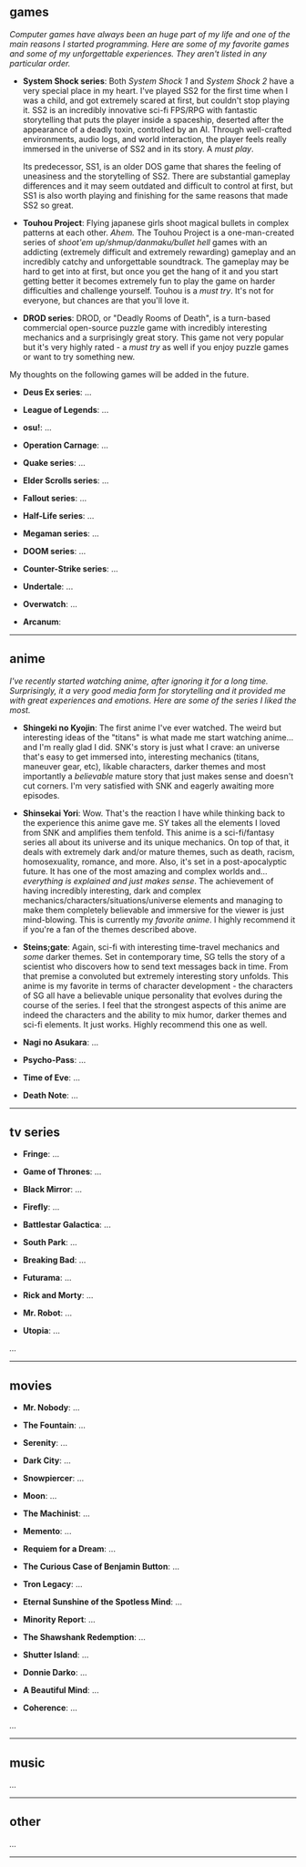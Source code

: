## games

*Computer games have always been an huge part of my life and one of the main reasons I started programming. Here are some of my favorite games and some of my unforgettable experiences. They aren't listed in any particular order.*

* **System Shock series**: Both *System Shock 1* and *System Shock 2* have a very special place in my heart. I've played SS2 for the first time when I was a child, and got extremely scared at first, but couldn't stop playing it. SS2 is an incredibly innovative sci-fi FPS/RPG with fantastic storytelling that puts the player inside a spaceship, deserted after the appearance of a deadly toxin, controlled by an AI. Through well-crafted environments, audio logs, and world interaction, the player feels really immersed in the universe of SS2 and in its story. A *must play*. 

    Its predecessor, SS1, is an older DOS game that shares the feeling of uneasiness and the storytelling of SS2. There are substantial gameplay differences and it may seem outdated and difficult to control at first, but SS1 is also worth playing and finishing for the same reasons that made SS2 so great.

* **Touhou Project**: Flying japanese girls shoot magical bullets in complex patterns at each other. *Ahem.* The Touhou Project is a one-man-created series of *shoot'em up/shmup/danmaku/bullet hell* games with an addicting (extremely difficult and extremely rewarding) gameplay and an incredibly catchy and unforgettable soundtrack. The gameplay may be hard to get into at first, but once you get the hang of it and you start getting better it becomes extremely fun to play the game on harder difficulties and challenge yourself. Touhou is a *must try*. It's not for everyone, but chances are that you'll love it.

* **DROD series**: DROD, or "Deadly Rooms of Death", is a turn-based commercial open-source puzzle game with incredibly interesting mechanics and a surprisingly great story. This game not very popular but it's very highly rated - a *must try* as well if you enjoy puzzle games or want to try something new.

My thoughts on the following games will be added in the future.

* **Deus Ex series**: ...

* **League of Legends**: ...

* **osu!**: ...

* **Operation Carnage**: ...

* **Quake series**: ...

* **Elder Scrolls series**: ...

* **Fallout series**: ...

* **Half-Life series**: ...

* **Megaman series**: ...

* **DOOM series**: ...

* **Counter-Strike series**: ...

* **Undertale**: ...

* **Overwatch**: ...

* **Arcanum**: 

---

## anime

*I've recently started watching anime, after ignoring it for a long time. Surprisingly, it a very good media form for storytelling and it provided me with great experiences and emotions. Here are some of the series I liked the most.*

* **Shingeki no Kyojin**: The first anime I've ever watched. The weird but interesting ideas of the "titans" is what made me start watching anime... and I'm really glad I did. SNK's story is just what I crave: an universe that's easy to get immersed into, interesting mechanics (titans, maneuver gear, etc), likable characters, darker themes and most importantly a *believable* mature story that just makes sense and doesn't cut corners. I'm very satisfied with SNK and eagerly awaiting more episodes.

* **Shinsekai Yori**: Wow. That's the reaction I have while thinking back to the experience this anime gave me. SY takes all the elements I loved from SNK and amplifies them tenfold. This anime is a sci-fi/fantasy series all about its universe and its unique mechanics. On top of that, it deals with extremely dark and/or mature themes, such as death, racism, homosexuality, romance, and more. Also, it's set in a post-apocalyptic future. It has one of the most amazing and complex worlds and... *everything is explained and just makes sense*. The achievement of having incredibly interesting, dark and complex mechanics/characters/situations/universe elements and managing to make them completely believable and immersive for the viewer is just mind-blowing. This is currently my *favorite anime*. I highly recommend it if you're a fan of the themes described above.

* **Steins;gate**: Again, sci-fi with interesting time-travel mechanics and *some* darker themes. Set in contemporary time, SG tells the story of a scientist who discovers how to send text messages back in time. From that premise a convoluted but extremely interesting story unfolds. This anime is my favorite in terms of character development - the characters of SG all have a believable unique personality that evolves during the course of the series. I feel that the strongest aspects of this anime are indeed the characters and the ability to mix humor, darker themes and sci-fi elements. It just works. Highly recommend this one as well.

* **Nagi no Asukara**: ...

* **Psycho-Pass**: ...

* **Time of Eve**: ...

* **Death Note**: ...

---

## tv series

* **Fringe**: ...

* **Game of Thrones**: ...

* **Black Mirror**: ...

* **Firefly**: ...

* **Battlestar Galactica**: ...

* **South Park**: ...

* **Breaking Bad**: ...

* **Futurama**: ...

* **Rick and Morty**: ...

* **Mr. Robot**: ...

* **Utopia**: ...

*...*

---

## movies

* **Mr. Nobody**: ... 

* **The Fountain**: ... 

* **Serenity**: ... 

* **Dark City**: ...

* **Snowpiercer**: ...

* **Moon**: ...

* **The Machinist**: ...

* **Memento**: ...

* **Requiem for a Dream**: ...

* **The Curious Case of Benjamin Button**: ...

* **Tron Legacy**: ...

* **Eternal Sunshine of the Spotless Mind**: ...

* **Minority Report**: ...

* **The Shawshank Redemption**: ...

* **Shutter Island**: ...

* **Donnie Darko**: ...

* **A Beautiful Mind**: ...

* **Coherence**: ...

*...*

---

## music

*...*

---

## other

*...*

---